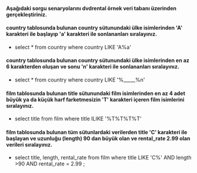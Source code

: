 #### Aşağıdaki sorgu senaryolarını dvdrental örnek veri tabanı üzerinden gerçekleştiriniz.

#### country tablosunda bulunan country sütunundaki ülke isimlerinden 'A' karakteri ile başlayıp 'a' karakteri ile sonlananları sıralayınız.
- select * from country where country LIKE 'A%a'

#### country tablosunda bulunan country sütunundaki ülke isimlerinden en az 6 karakterden oluşan ve sonu 'n' karakteri ile sonlananları sıralayınız.
- select * from country where country LIKE '%_____%n'

#### film tablosunda bulunan title sütunundaki film isimlerinden en az 4 adet büyük ya da küçük harf farketmesizin 'T' karakteri içeren film isimlerini sıralayınız.
- select title from film where title ILIKE '%T%T%T%T'

#### film tablosunda bulunan tüm sütunlardaki verilerden title 'C' karakteri ile başlayan ve uzunluğu (length) 90 dan büyük olan ve rental_rate 2.99 olan verileri sıralayınız.
- select title, length, rental_rate from film where  title LIKE 'C%' AND length >90 AND rental_rate = 2.99 ;
